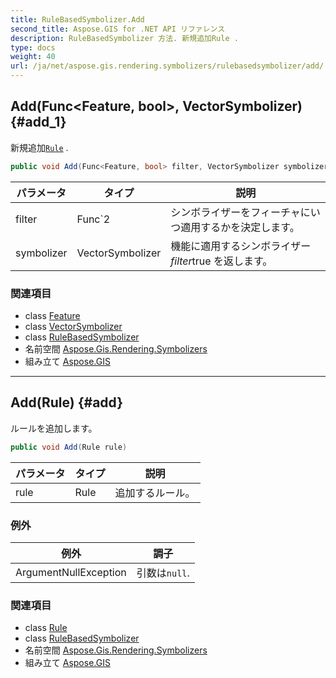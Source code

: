 ```yaml
---
title: RuleBasedSymbolizer.Add
second_title: Aspose.GIS for .NET API リファレンス
description: RuleBasedSymbolizer 方法. 新規追加Rule .
type: docs
weight: 40
url: /ja/net/aspose.gis.rendering.symbolizers/rulebasedsymbolizer/add/
---
```

## Add(Func&lt;Feature, bool&gt;, VectorSymbolizer) {#add_1}

新規追加[`Rule`](../../rule/) .

```csharp
public void Add(Func<Feature, bool> filter, VectorSymbolizer symbolizer)
```

| パラメータ | タイプ | 説明 |
| --- | --- | --- |
| filter | Func`2 | シンボライザーをフィーチャにいつ適用するかを決定します。 |
| symbolizer | VectorSymbolizer | 機能に適用するシンボライザー*filter*true を返します。 |

### 関連項目

* class [Feature](../../../aspose.gis/feature/)
* class [VectorSymbolizer](../../vectorsymbolizer/)
* class [RuleBasedSymbolizer](../)
* 名前空間 [Aspose.Gis.Rendering.Symbolizers](../../rulebasedsymbolizer/)
* 組み立て [Aspose.GIS](../../../)

---

## Add(Rule) {#add}

ルールを追加します。

```csharp
public void Add(Rule rule)
```

| パラメータ | タイプ | 説明 |
| --- | --- | --- |
| rule | Rule | 追加するルール。 |

### 例外

| 例外 | 調子 |
| --- | --- |
| ArgumentNullException | 引数は`null`. |

### 関連項目

* class [Rule](../../rule/)
* class [RuleBasedSymbolizer](../)
* 名前空間 [Aspose.Gis.Rendering.Symbolizers](../../rulebasedsymbolizer/)
* 組み立て [Aspose.GIS](../../../)


